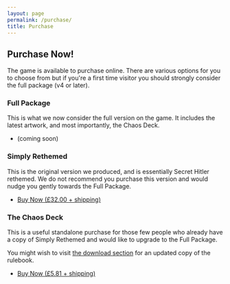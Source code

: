 ```yaml
---
layout: page
permalink: /purchase/
title: Purchase
---
```


## Purchase Now!

The game is available to purchase online. There are various options for you to
choose from but if you're a first time visitor you should strongly consider the
full package (v4 or later).

### Full Package

This is what we now consider the full version on the game. It includes the
latest artwork, and most importantly, the Chaos Deck.

* <i class="fas fa-shopping-cart"></i> (coming soon)

### Simply Rethemed

This is the original version we produced, and is essentially Secret Hitler
rethemed.  We do not recommend you purchase this version and would nudge you
gently towards the Full Package.

* [<i class="fas fa-shopping-cart"></i> Buy Now (&pound;32.00 + shipping)](https://www.ivorygraphics.co.uk/shop/games/2605/secret_cthulhu)

### The Chaos Deck

This is a useful standalone purchase for those few people who already have a
copy of Simply Rethemed and would like to upgrade to the Full Package.

You might wish to visit [the download section](/downloads) for an updated copy
of the rulebook.

* [<i class="fas fa-shopping-cart"></i> Buy Now (&pound;5.81 + shipping)](https://www.ivorygraphics.co.uk/shop/games/3780/secret_cthulhu_chaos_deck)
